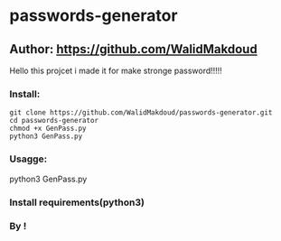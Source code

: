 # passwords-generator
## Author: https://github.com/WalidMakdoud



Hello this projcet i made it for make stronge password!!!!!





### Install:
```
git clone https://github.com/WalidMakdoud/passwords-generator.git
cd passwords-generator
chmod +x GenPass.py
python3 GenPass.py
```
### Usagge:


python3 GenPass.py



### Install requirements(python3)


### By !
